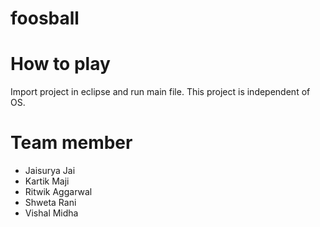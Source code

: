 # foosball

# How to play 
  Import project in eclipse and run main file. This project is independent of OS.
  
  
# Team member
 - Jaisurya Jai  
 - Kartik Maji
 - Ritwik Aggarwal
 - Shweta Rani
 - Vishal Midha
